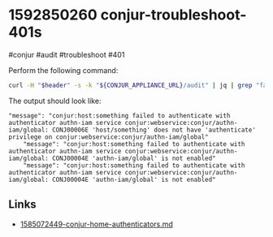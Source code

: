 # 1592850260 conjur-troubleshoot-401s
#conjur #audit #troubleshoot #401

Perform the following command:
```bash
curl -H "$header" -s -k "${CONJUR_APPLIANCE_URL}/audit" | jq | grep "failed to authenticate"
```

The output should look like:
```
"message": "conjur:host:something failed to authenticate with authenticator authn-iam service conjur:webservice:conjur/authn-iam/global: CONJ00006E 'host/something' does not have 'authenticate' privilege on conjur:webservice:conjur/authn-iam/global"
    "message": "conjur:host:something failed to authenticate with authenticator authn-iam service conjur:webservice:conjur/authn-iam/global: CONJ00004E 'authn-iam/global' is not enabled"
    "message": "conjur:host:something failed to authenticate with authenticator authn-iam service conjur:webservice:conjur/authn-iam/global: CONJ00004E 'authn-iam/global' is not enabled"
```


## Links
- [1585072449-conjur-home-authenticators.md](1585072449-conjur-home-authenticators.md)
